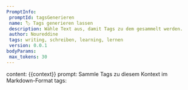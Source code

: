 ```yaml
---
PromptInfo:
 promptId: tagsGenerieren
 name: 🏷️ Tags generieren lassen
 description: Wähle Text aus, damit Tags zu dem gesammelt werden.
 author: Noureddine
 tags: writing, schreiben, learning, lernen
 version: 0.0.1
bodyParams:
 max_tokens: 30
---
```

content: 
{{context}}
prompt:
Sammle Tags zu diesem Kontext im Markdown-Format
tags:
